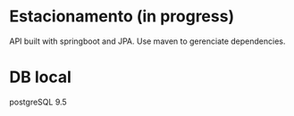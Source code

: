 # Estacionamento (in progress)
API built with springboot and JPA. Use maven to gerenciate dependencies.

# DB local
postgreSQL 9.5
